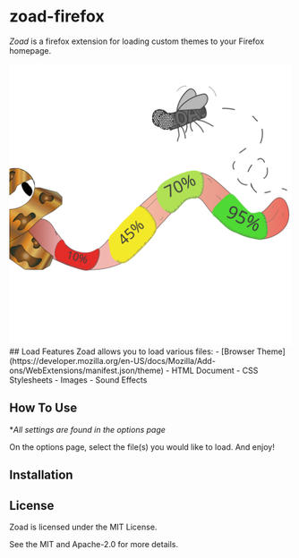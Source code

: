 
# zoad-firefox
*Zoad* is a firefox extension for loading custom themes to your Firefox homepage.

<div style="margin:0 auto;"><img src="./zoad-logo.svg" alt="Zoad Logo"></div>
## Load Features
Zoad allows you to load various files:
- [Browser Theme](https://developer.mozilla.org/en-US/docs/Mozilla/Add-ons/WebExtensions/manifest.json/theme)
- HTML Document
- CSS Stylesheets
- Images
- Sound Effects

## How To Use
**All settings are found in the options page*

On the options page, select the file(s) you would like to load. And enjoy!

## Installation 

## License
Zoad is licensed under the MIT License.

See the MIT and Apache-2.0 for more details.